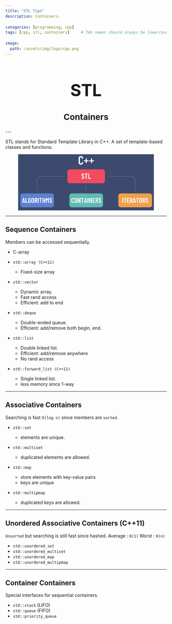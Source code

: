 ```yaml
---
title: "STL Tips"
description: Containers.

categories: [programming, cpp]
tags: [cpp, stl, containers]     # TAG names should always be lowercase

image:
  path: /assets/img/logo/cpp.png
---
```


<h1 style="text-align: center; font-size: 52px;">STL</h1>
<h2 style="text-align: center; font-size: 26px;">Containers</h2>
---

STL stands for Standard Template Library in C++. A set of template-based classes and functions.

<figure class="align-center" style="text-align: center;">
    <a href="/assets/img/cpp/std_remove/1.png">
        <img src="/assets/img/cpp/std_remove/1.png"  width="700" alt="">
    </a>
</figure>

---
## Sequence Containers

Members can be accessed sequentially.

* C-array
* `std::array (C++11)`
    * Fixed-size array

* `std::vector`
    * Dynamic array.
    * Fast rand access
    * Efficient: add to end

* `std::deque`
    * Double-ended queue.
    * Efficient: add/remove both begin, end.

* `std::list`
    * Double linked list.
    * Efficient: add/remove anywhere
    * No rand access

* `std::forward_list (C++11)`
    * Single linked list.
    * less memory since 1-way

---
## Associative Containers

Searching is fast `O(log n)` since members are `sorted`.

* `std::set`
    * elements are unique.

* `std::multiset`
    * duplicated elements are allowed.

* `std::map`
    * store elements with key-value pairs
    * keys are unique

* `std::multipmap`
    * duplicated keys are allowed.

---
## Unordered Associative Containers (C++11)

`Unsorted` but searching is still fast since hashed. 
Average : `O(1)`
Worst : `O(n)`

* `std::unordered_set`
* `std::unordered_multiset`
* `std::unordered_map`
* `std::unordered_multipmap`

---
## Container Containers

Special interfaces for sequential containers.

* `std::stack` (LIFO)
* `std::queue` (FIFO)
* `std::priority_queue`
